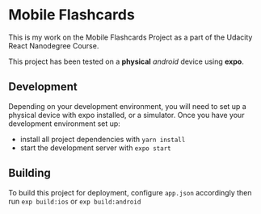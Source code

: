 # Mobile Flashcards

This is my work on the Mobile Flashcards Project as a part of the Udacity React Nanodegree Course.

This project has been tested on a **physical** *android* device using **expo**.
## Development

Depending on your development environment, you will need to set up a physical device with expo installed, or a simulator. Once you have your development environment set up:

* install all project dependencies with `yarn install`
* start the development server with `expo start`

## Building

To build this project for deployment, configure `app.json` accordingly then run `exp build:ios` or `exp build:android`
